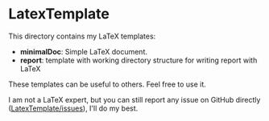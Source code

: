 # LatexTemplate

This directory contains my LaTeX templates:

- **minimalDoc**: Simple LaTeX document.
- **report**: template with working directory structure for writing report with LaTeX

These templates can be useful to others. Feel free to use it.

I am not a LaTeX expert, but you can still report any issue on GitHub directly ([LatexTemplate/issues](https://github.com/juliendiot42/LatexTemplate/issues)), I'll do my best.
